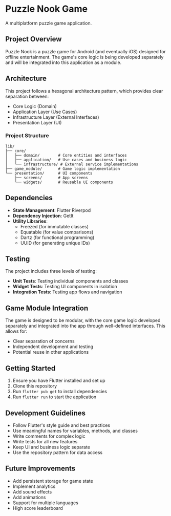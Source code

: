 # Puzzle Nook Game

A multiplatform puzzle game application.

## Project Overview

Puzzle Nook is a puzzle game for Android (and eventually iOS) designed for offline entertainment. The game's core logic is being developed separately and will be integrated into this application as a module.

## Architecture

This project follows a hexagonal architecture pattern, which provides clear separation between:

- Core Logic (Domain)
- Application Layer (Use Cases)
- Infrastructure Layer (External Interfaces)
- Presentation Layer (UI)

### Project Structure

```
lib/
├── core/
│   ├── domain/        # Core entities and interfaces
│   ├── application/   # Use cases and business logic
│   └── infrastructure/ # External service implementations
├── game_module/       # Game logic implementation
└── presentation/      # UI components
    ├── screens/       # App screens
    └── widgets/       # Reusable UI components
```

## Dependencies

- **State Management**: Flutter Riverpod
- **Dependency Injection**: GetIt
- **Utility Libraries**:
  - Freezed (for immutable classes)
  - Equatable (for value comparisons)
  - Dartz (for functional programming)
  - UUID (for generating unique IDs)

## Testing

The project includes three levels of testing:

- **Unit Tests**: Testing individual components and classes
- **Widget Tests**: Testing UI components in isolation
- **Integration Tests**: Testing app flows and navigation

## Game Module Integration

The game is designed to be modular, with the core game logic developed separately and integrated into the app through well-defined interfaces. This allows for:

- Clear separation of concerns
- Independent development and testing
- Potential reuse in other applications

## Getting Started

1. Ensure you have Flutter installed and set up
2. Clone this repository
3. Run `flutter pub get` to install dependencies
4. Run `flutter run` to start the application

## Development Guidelines

- Follow Flutter's style guide and best practices
- Use meaningful names for variables, methods, and classes
- Write comments for complex logic
- Write tests for all new features
- Keep UI and business logic separate
- Use the repository pattern for data access

## Future Improvements

- Add persistent storage for game state
- Implement analytics
- Add sound effects
- Add animations
- Support for multiple languages
- High score leaderboard

